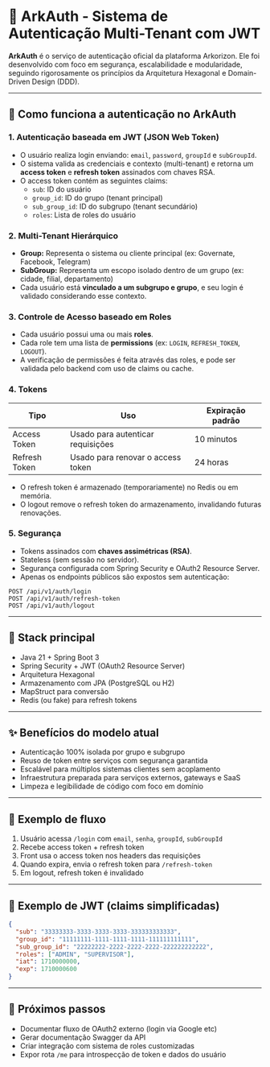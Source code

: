 # 🔐 ArkAuth - Sistema de Autenticação Multi-Tenant com JWT

**ArkAuth** é o serviço de autenticação oficial da plataforma Arkorizon. Ele foi desenvolvido com foco em segurança, escalabilidade e modularidade, seguindo rigorosamente os princípios da Arquitetura Hexagonal e Domain-Driven Design (DDD).

---

## 🧠 Como funciona a autenticação no ArkAuth

### 1. Autenticação baseada em **JWT (JSON Web Token)**

- O usuário realiza login enviando: `email`, `password`, `groupId` e `subGroupId`.
- O sistema valida as credenciais e contexto (multi-tenant) e retorna um **access token** e **refresh token** assinados com chaves RSA.
- O access token contém as seguintes claims:
  - `sub`: ID do usuário
  - `group_id`: ID do grupo (tenant principal)
  - `sub_group_id`: ID do subgrupo (tenant secundário)
  - `roles`: Lista de roles do usuário

### 2. Multi-Tenant Hierárquico

- **Group:** Representa o sistema ou cliente principal (ex: Governate, Facebook, Telegram)
- **SubGroup:** Representa um escopo isolado dentro de um grupo (ex: cidade, filial, departamento)
- Cada usuário está **vinculado a um subgrupo e grupo**, e seu login é validado considerando esse contexto.

### 3. Controle de Acesso baseado em Roles

- Cada usuário possui uma ou mais **roles**.
- Cada role tem uma lista de **permissions** (ex: `LOGIN`, `REFRESH_TOKEN`, `LOGOUT`).
- A verificação de permissões é feita através das roles, e pode ser validada pelo backend com uso de claims ou cache.

### 4. Tokens

| Tipo          | Uso                                     | Expiração padrão |
|---------------|------------------------------------------|------------------|
| Access Token  | Usado para autenticar requisições       | 10 minutos       |
| Refresh Token | Usado para renovar o access token       | 24 horas         |

- O refresh token é armazenado (temporariamente) no Redis ou em memória.
- O logout remove o refresh token do armazenamento, invalidando futuras renovações.

### 5. Segurança

- Tokens assinados com **chaves assimétricas (RSA)**.
- Stateless (sem sessão no servidor).
- Segurança configurada com Spring Security e OAuth2 Resource Server.
- Apenas os endpoints públicos são expostos sem autenticação:

```
POST /api/v1/auth/login
POST /api/v1/auth/refresh-token
POST /api/v1/auth/logout
```

---

## 🧩 Stack principal

- Java 21 + Spring Boot 3
- Spring Security + JWT (OAuth2 Resource Server)
- Arquitetura Hexagonal
- Armazenamento com JPA (PostgreSQL ou H2)
- MapStruct para conversão
- Redis (ou fake) para refresh tokens

---

## ✨ Benefícios do modelo atual

- Autenticação 100% isolada por grupo e subgrupo
- Reuso de token entre serviços com segurança garantida
- Escalável para múltiplos sistemas clientes sem acoplamento
- Infraestrutura preparada para serviços externos, gateways e SaaS
- Limpeza e legibilidade de código com foco em domínio

---

## 🔐 Exemplo de fluxo

1. Usuário acessa `/login` com `email`, `senha`, `groupId`, `subGroupId`
2. Recebe access token + refresh token
3. Front usa o access token nos headers das requisições
4. Quando expira, envia o refresh token para `/refresh-token`
5. Em logout, refresh token é invalidado

---

## 📱 Exemplo de JWT (claims simplificadas)

```json
{
  "sub": "33333333-3333-3333-3333-333333333333",
  "group_id": "11111111-1111-1111-1111-111111111111",
  "sub_group_id": "22222222-2222-2222-2222-222222222222",
  "roles": ["ADMIN", "SUPERVISOR"],
  "iat": 1710000000,
  "exp": 1710000600
}
```

---

## 🧱 Próximos passos

- Documentar fluxo de OAuth2 externo (login via Google etc)
- Gerar documentação Swagger da API
- Criar integração com sistema de roles customizadas
- Expor rota `/me` para introspecção de token e dados do usuário
